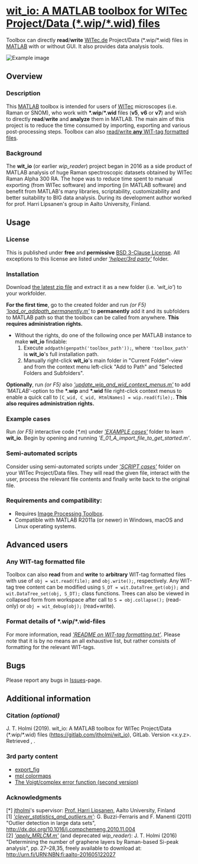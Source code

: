 # [wit_io: A MATLAB toolbox for WITec Project/Data (\*.wip/\*.wid) files](https://se.mathworks.com/matlabcentral/fileexchange/70983-wit_io-toolbox-for-witec-project-data-wip-wid-files)

Toolbox can directly **read**/**write** [WITec.de](https://witec.de/) Project/Data (\*.wip/\*.wid)
files in [MATLAB](https://www.mathworks.com/products/matlab.html) with or without
GUI. It also provides data analysis tools.

![Example image](https://gitlab.com/jtholmi/wit_io/raw/master/example.png)



## Overview

### Description
This [MATLAB](https://www.mathworks.com/products/matlab.html) toolbox is intended
for users of [WITec](https://witec.de/) microscopes (i.e. Raman or SNOM), who work
with **\*.wip**/**\*.wid** files (**v5**, **v6** or **v7**) and wish to directly
**read**/**write** and **analyze** them in MATLAB. The main aim of this project
is to reduce the time consumed by importing, exporting and various post-processing
steps. Toolbox can also [read/write **any** WIT-tag formatted files](#any-wit-tag-formatted-file).

### Background
The **wit_io** (or earlier *wip_reader*) project began in 2016 as a side product
of MATLAB analysis of huge Raman spectroscopic datasets obtained by WITec Raman
Alpha 300 RA. The hope was to reduce time spent to manual exporting (from WITec
software) and importing (in MATLAB software) and benefit from MATLAB's many
libraries, scriptability, customizability and better suitability to BIG data
analysis. During its development author worked for prof. Harri Lipsanen's group
in Aalto University, Finland.



## Usage

### License
This is published under **free** and **permissive** [BSD 3-Clause License](https://gitlab.com/jtholmi/wit_io/blob/master/LICENSE).
All exceptions to this license are listed under [*'helper/3rd party'*](https://gitlab.com/jtholmi/wit_io/tree/master/helper/3rd%20party) folder.

### Installation
Download [the latest zip file](https://gitlab.com/jtholmi/wit_io/-/archive/master/wit_io-master.zip)
and extract it as a new folder (i.e. *'wit_io'*) to your workfolder.

**For the first time**, go to the created folder and run *(or F5)* [*'load_or_addpath_permanently.m'*](https://gitlab.com/jtholmi/wit_io/blob/master/load_or_addpath_permanently.m)
to **permanently** add it and its subfolders to MATLAB path so that the toolbox
can be called from anywhere. **This requires administration rights.**
* Without the rights, do one of the following once per MATLAB instance to make **wit_io**
findable:
    1. Execute `addpath(genpath('toolbox_path'));`, where `'toolbox_path'` is **wit_io**'s
full installation path.
    2. Manually right-click **wit_io**'s main folder in "Current Folder"-view and
from the context menu left-click "Add to Path" and "Selected Folders and Subfolders".

**Optionally**, run *(or F5)* also [*'update_wip_and_wid_context_menus.m'*](https://gitlab.com/jtholmi/wit_io/blob/master/update_wip_and_wid_context_menus.m)
to add *'MATLAB'*-option to the **\*.wip** and **\*.wid** file right-click context
menus to enable a quick call to `[C_wid, C_wid, HtmlNames] = wip.read(file);`. **This
also requires administration rights.**

### Example cases
Run *(or F5)* interactive code (*\*.m*) under [*'EXAMPLE cases'*](https://gitlab.com/jtholmi/wit_io/blob/master/EXAMPLE%20cases)
folder to learn **wit_io**. Begin by opening and running *'E_01_A_import_file_to_get_started.m'*.

### Semi-automated scripts
Consider using semi-automated scripts under [*'SCRIPT cases'*](https://gitlab.com/jtholmi/wit_io/blob/master/SCRIPT%20cases)
folder on your WITec Project/Data files. They will read the given file, interact
with the user, process the relevant file contents and finally write back to the
original file.

### Requirements and compatibility:
* Requires [Image Processing Toolbox](https://se.mathworks.com/products/image.html).
* Compatible with MATLAB R2011a (or newer) in Windows, macOS and Linux operating systems.

## Advanced users

### Any WIT-tag formatted file
Toolbox can also **read** from and **write** to **arbitrary** WIT-tag formatted
files with use of `obj = wit.read(file);` and `obj.write();`, respectively. Any
WIT-tag tree content can be modified using `S_DT = wit.DataTree_get(obj);` and `wit.DataTree_set(obj, S_DT);`
class functions. Trees can also be viewed in collapsed form from workspace after
call to `S = obj.collapse();` (read-only) or `obj = wit_debug(obj);` (read+write).

### Format details of \*.wip/\*.wid-files
For more information, read [*'README on WIT-tag formatting.txt'*](https://gitlab.com/jtholmi/wit_io/blob/master/README%20on%20WIT-tag%20formatting.txt).
Please note that it is by no means an all exhaustive list, but rather consists of
formatting for the relevant WIT-tags.



## Bugs
Please report any bugs in [Issues](https://gitlab.com/jtholmi/wit_io/issues)-page.



## Additional information

### Citation *(optional)*
J. T. Holmi (2019). wit_io: A MATLAB toolbox for WITec Project/Data (\*.wip/\*.wid) files (https://gitlab.com/jtholmi/wit_io), GitLab. Version <x.y.z>. Retrieved <Month> <Day>, <Year>.

### 3rd party content
* [export_fig](https://se.mathworks.com/matlabcentral/fileexchange/23629-export_fig)
* [mpl colormaps](https://bids.github.io/colormap/)
* [The Voigt/complex error function (second version)](https://se.mathworks.com/matlabcentral/fileexchange/47801-the-voigt-complex-error-function-second-version)

### Acknowledgments
[*] [jtholmi](https://gitlab.com/jtholmi)'s supervisor: [Prof. Harri Lipsanen](https://people.aalto.fi/harri.lipsanen), Aalto University, Finland  
[1] [*'clever_statistics_and_outliers.m'*](https://gitlab.com/jtholmi/wit_io/blob/master/helper/clever_statistics_and_outliers.m): G. Buzzi-Ferraris and F. Manenti (2011) "Outlier detection in large data sets", http://dx.doi.org/10.1016/j.compchemeng.2010.11.004  
[2] [*'apply_MRLCM.m'*](https://gitlab.com/jtholmi/wit_io/blob/master/helper/corrections/apply_MRLCM.m) (and deprecated *wip_reader*): J. T. Holmi (2016) "Determining the number of graphene layers by Raman-based Si-peak analysis", pp. 27–28,35, freely available to download at: http://urn.fi/URN:NBN:fi:aalto-201605122027
